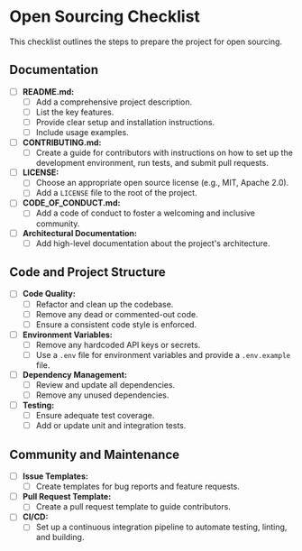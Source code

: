 # Open Sourcing Checklist

This checklist outlines the steps to prepare the project for open sourcing.

## Documentation

- [ ] **README.md:**
    - [ ] Add a comprehensive project description.
    - [ ] List the key features.
    - [ ] Provide clear setup and installation instructions.
    - [ ] Include usage examples.
- [ ] **CONTRIBUTING.md:**
    - [ ] Create a guide for contributors with instructions on how to set up the development environment, run tests, and submit pull requests.
- [ ] **LICENSE:**
    - [ ] Choose an appropriate open source license (e.g., MIT, Apache 2.0).
    - [ ] Add a `LICENSE` file to the root of the project.
- [ ] **CODE_OF_CONDUCT.md:**
    - [ ] Add a code of conduct to foster a welcoming and inclusive community.
- [ ] **Architectural Documentation:**
    - [ ] Add high-level documentation about the project's architecture.

## Code and Project Structure

- [ ] **Code Quality:**
    - [ ] Refactor and clean up the codebase.
    - [ ] Remove any dead or commented-out code.
    - [ ] Ensure a consistent code style is enforced.
- [ ] **Environment Variables:**
    - [ ] Remove any hardcoded API keys or secrets.
    - [ ] Use a `.env` file for environment variables and provide a `.env.example` file.
- [ ] **Dependency Management:**
    - [ ] Review and update all dependencies.
    - [ ] Remove any unused dependencies.
- [ ] **Testing:**
    - [ ] Ensure adequate test coverage.
    - [ ] Add or update unit and integration tests.

## Community and Maintenance

- [ ] **Issue Templates:**
    - [ ] Create templates for bug reports and feature requests.
- [ ] **Pull Request Template:**
    - [ ] Create a pull request template to guide contributors.
- [ ] **CI/CD:**
    - [ ] Set up a continuous integration pipeline to automate testing, linting, and building.
